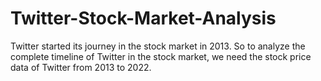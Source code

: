 # Twitter-Stock-Market-Analysis
Twitter started its journey in the stock market in 2013. So to analyze the complete timeline of Twitter in the stock market, we need the stock price data of Twitter from 2013 to 2022.
